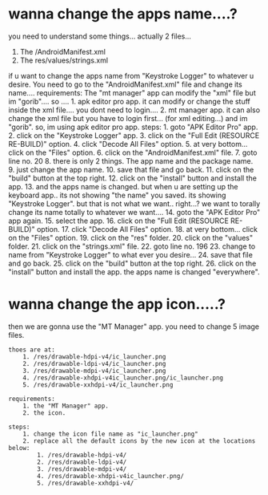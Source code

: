 # wanna change the apps name....?

you need to understand some things...
actually 2 files...

1. The /AndroidManifest.xml
2. The res/values/strings.xml

if u want to change the apps name from "Keystroke Logger" to whatever u desire.
You need to go to the "AndroidManifest.xml" file and change its name....
requirements:
    The "mt manager" app can modify the "xml" file but im "gorib"....
    so ....
    1. apk editor pro app.
        it can modify or change the stuff inside the xml file....
        you dont need to login....
    2. mt manager app.
        it can also change the xml file but you have to login first... (for xml editing...)
        and im "gorib".
        so, im using apk editor pro app.
steps:
    1. goto "APK Editor Pro" app.
    2. click on the "Keystroke Logger" app.
    3. click on the "Full Edit (RESOURCE RE-BUILD)" option.
    4. click "Decode All Files" option.
    5. at very bottom... click on the "Files" option.
    6. click on the "AndroidManifest.xml" file.
    7. goto line no. 20
    8. there is only 2 things. The app name and the package name.
    9. just change the app name.
    10. save that file and go back.
    11. click on the "build" button at the top right.
    12. click on the "install" button and install the app.
    13. and the apps name is changed.
        but when u are setting up the keyboard app..
        its not showing "the name" you saved.
        its showing "Keystroke Logger".
        but that is not what we want..
        right...?
        we want to torally change its name totally to whatever we want....
    14. goto the "APK Editor Pro" app again.
    15. select the app.
    16. click on the "Full Edit (RESOURCE RE-BUILD)" option.
    17. click "Decode All Files" option.
    18. at very bottom... click on the "Files" option.
    19. click on the "res" folder.
    20. click on the "values" folder.
    21. click on the "strings.xml" file.
    22. goto line no. 196
    23. change to name from "Keystroke Logger" to what ever you desire...
    24. save that file and go back.
    25. click on the "build" button at the top right.
    26. click on the "install" button and install the app.
        the apps name is changed "everywhere".


# wanna change the app icon.....?

then we are gonna use the "MT Manager" app.
you need to change 5 image files.

    thoes are at:
        1. /res/drawable-hdpi-v4/ic_launcher.png
        2. /res/drawable-ldpi-v4/ic_launcher.png
        3. /res/drawable-mdpi-v4/ic_launcher.png
        4. /res/drawable-xhdpi-v4ic_launcher.png/ic_launcher.png
        5. /res/drawable-xxhdpi-v4/ic_launcher.png
    
    requirements:
        1. the "MT Manager" app.
        2. the icon.
    
    steps:
        1. change the icon file name as "ic_launcher.png"
        2. replace all the default icons by the new icon at the locations below:
            1. /res/drawable-hdpi-v4/
            2. /res/drawable-ldpi-v4/
            3. /res/drawable-mdpi-v4/
            4. /res/drawable-xhdpi-v4ic_launcher.png/
            5. /res/drawable-xxhdpi-v4/
        
